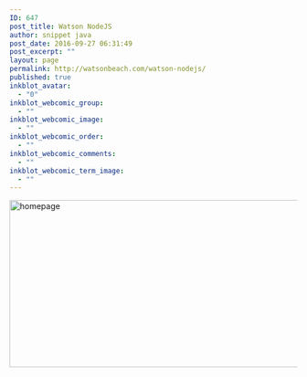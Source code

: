 ```yaml
---
ID: 647
post_title: Watson NodeJS
author: snippet java
post_date: 2016-09-27 06:31:49
post_excerpt: ""
layout: page
permalink: http://watsonbeach.com/watson-nodejs/
published: true
inkblot_avatar:
  - "0"
inkblot_webcomic_group:
  - ""
inkblot_webcomic_image:
  - ""
inkblot_webcomic_order:
  - ""
inkblot_webcomic_comments:
  - ""
inkblot_webcomic_term_image:
  - ""
---
```

<img src="http://bluecloudnews.com/wp-content/uploads/2016/09/homepage.jpg" alt="homepage" width="922" height="293" class="alignnone size-full wp-image-584" />